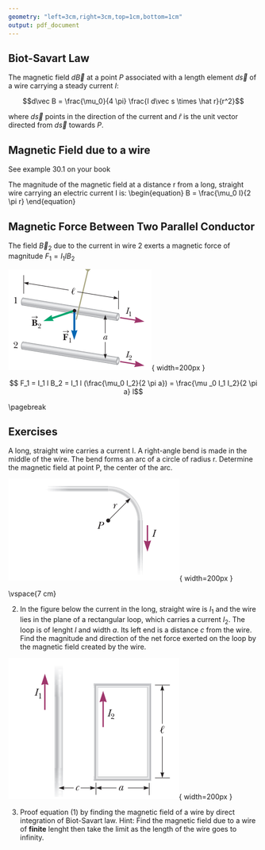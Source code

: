 ```yaml
---
geometry: "left=3cm,right=3cm,top=1cm,bottom=1cm"
output: pdf_document
---
```




## Biot-Savart Law

The magnetic field $d \vec B$  at a point $P$ associated with a length element $d \vec s$  of a wire carrying a steady current $I$: 

$$d\vec B = \frac{\mu_0}{4 \pi} \frac{I d\vec s \times \hat r}{r^2}$$

where $d \vec s$ points in the direction of the current and $\hat r$ is the unit vector directed from $d\vec s$ towards $P$. 

## Magnetic Field due to a wire

See example 30.1 on your book

The magnitude of the magnetic field at a distance r from a long, straight wire carrying an electric current I is:
\begin{equation}
 B = \frac{\mu_0 I}{2 \pi r} 
 \end{equation}

## Magnetic Force Between Two Parallel Conductor

The field $\vec B_2$ due to the current in wire 2 exerts a magnetic force of magnitude $F_1 = I_1 l B_2$

![](./wires.png){ width=200px }

$$ F_1 = I_1 l B_2 = I_1 l (\frac{\mu_0 I_2}{2 \pi a}) = \frac{\mu _0 I_1 I_2}{2 \pi a} l$$

\pagebreak

## Exercises

A long, straight wire carries a current I. A right-angle bend is made in the middle of the wire. The bend forms an arc of a circle of radius r. Determine the magnetic field at point P, the center of the arc. 

![](./bend.png){ width=200px }


\vspace{7 cm}


2) In the figure below the current in the long, straight wire is $I_1$ and the wire lies in the plane of a rectangular loop, which carries a current $I_2$. The loop is of lenght $l$ and width $a$. Its left end is a distance $c$ from the wire. Find the magnitude and direction of the net force exerted on the loop by the magnetic field created by the wire. 


![](./bend2.png){ width=200px }


3) Proof equation (1) by finding the magnetic field of a wire by direct integration of Biot-Savart law. Hint: Find the magnetic field due to a wire of **finite** lenght then take the limit as the length of the wire goes to infinity. 

